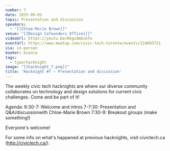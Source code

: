 ```yaml
---
number: 7
date: 2015-09-01
topic: Presentation and discussion
speakers:
  - "[[Chloe-Marie Brown]]"
venue: "[[Design Cofounders Offices]]"
videoUrl: https://youtu.be/KkgsdmbcbTo
eventUrl: https://www.meetup.com/civic-tech-toronto/events/224693721
via: in-person
booker: bianca
tags:
  - type/hacknight
image: "[[hacknight_7.png]]"
title: 'Hacknight #7 – Presentation and discussion'
---
```


The weekly civic tech hacknights are where our diverse community collaborates on technology and design solutions for current civic challenges. Come and be part of it!

Agenda:
6:30-7: Welcome and intros
7-7:30: Presentation and Q&A/discussionwith Chloe-Marie Brown
7:30-9: Breakout groups (make something!)

Everyone's welcome!

For some info on what's happened at previous hacknights, visit civictech.ca (http://civictech.ca/).